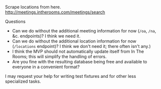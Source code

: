 Scrape locations from here.
http://meetings.intherooms.com/meetings/search


Questions
* Can we do without the additional meeting information for now
    (`/oa`, `/na`, &c. endpoints)? I think we need it.
* Can we do without the additional location information for now (`/locations`
    endpoint)? I think we don't need it; there often isn't any.)
* I think the MVP should not automatically update itself from In The Rooms;
    this will simplify the handling of errors.
* Are you fine with the resulting database being free and available to everyone
    in a convenient format?

I may request your help for writing test fixtures and for other less
specialized tasks.
